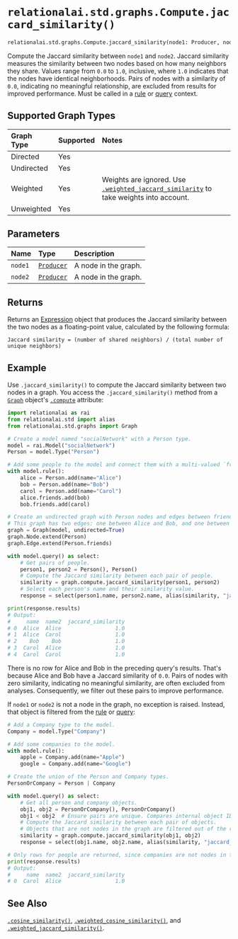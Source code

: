 # `relationalai.std.graphs.Compute.jaccard_similarity()`

```python
relationalai.std.graphs.Compute.jaccard_similarity(node1: Producer, node2: Producer) -> Expression
```

Compute the Jaccard similarity between `node1` and `node2`.
Jaccard similarity measures the similarity between two nodes based on how many neighbors they share.
Values range from `0.0` to `1.0`, inclusive, where `1.0` indicates that the nodes have identical neighborhoods.
Pairs of nodes with a similarity of `0.0`, indicating no meaningful relationship,
are excluded from results for improved performance.
Must be called in a [rule](../../../Model/rule.md) or [query](../../../Model/query.md) context.

## Supported Graph Types

| Graph Type | Supported | Notes |
| :--- | :--- | :------ |
| Directed | Yes |   |
| Undirected | Yes |   |
| Weighted | Yes | Weights are ignored. Use [`.weighted_jaccard_similarity`](./weighted_jaccard_similarity.md) to take weights into account. |
| Unweighted | Yes |   |

## Parameters

| Name | Type | Description |
| :--- | :--- | :------ |
| `node1` | [`Producer`](../../../Producer/README.md) | A node in the graph. |
| `node2` | [`Producer`](../../../Producer/README.md) | A node in the graph. |

## Returns

Returns an [Expression](../../../Expression.md) object that produces
the Jaccard similarity between the two nodes as a floating-point value, calculated by the following formula:

```
Jaccard similarity = (number of shared neighbors) / (total number of unique neighbors)
```

## Example

Use `.jaccard_similarity()` to compute the Jaccard similarity between two nodes in a graph.
You access the `.jaccard_similarity()` method from a [`Graph`](../Graph.md) object's
[`.compute`](../Graph/compute.md) attribute:

```python
import relationalai as rai
from relationalai.std import alias
from relationalai.std.graphs import Graph

# Create a model named "socialNetwork" with a Person type.
model = rai.Model("socialNetwork")
Person = model.Type("Person")

# Add some people to the model and connect them with a multi-valued `friend` property.
with model.rule():
    alice = Person.add(name="Alice")
    bob = Person.add(name="Bob")
    carol = Person.add(name="Carol")
    alice.friends.add(bob)
    bob.friends.add(carol)

# Create an undirected graph with Person nodes and edges between friends.
# This graph has two edges: one between Alice and Bob, and one between Bob and Carol.
graph = Graph(model, undirected=True)
graph.Node.extend(Person)
graph.Edge.extend(Person.friends)

with model.query() as select:
    # Get pairs of people.
    person1, person2 = Person(), Person()
    # Compute the Jaccard similarity between each pair of people.
    similarity = graph.compute.jaccard_similarity(person1, person2)
    # Select each person's name and their similarity value.
    response = select(person1.name, person2.name, alias(similarity, "jaccard_similarity"))

print(response.results)
# Output:
#     name  name2  jaccard_similarity
# 0  Alice  Alice                 1.0
# 1  Alice  Carol                 1.0
# 2    Bob    Bob                 1.0
# 3  Carol  Alice                 1.0
# 4  Carol  Carol                 1.0
```

There is no row for Alice and Bob in the preceding query's results.
That's because Alice and Bob have a Jaccard similarity of `0.0`.
Pairs of nodes with zero similarity, indicating no meaningful similarity, are often excluded from analyses.
Consequently, we filter out these pairs to improve performance.

If `node1` or `node2` is not a node in the graph, no exception is raised.
Instead, that object is filtered from the [rule](../../../Model/rule.md) or [query](../../../Model/query.md):

```python
# Add a Company type to the model.
Company = model.Type("Company")

# Add some companies to the model.
with model.rule():
    apple = Company.add(name="Apple")
    google = Company.add(name="Google")

# Create the union of the Person and Company types.
PersonOrCompany = Person | Company

with model.query() as select:
    # Get all person and company objects.
    obj1, obj2 = PersonOrCompany(), PersonOrCompany()
    obj1 < obj2  # Ensure pairs are unique. Compares internal object IDs.
    # Compute the Jaccard similarity between each pair of objects.
    # Objects that are not nodes in the graph are filtered out of the results.
    similarity = graph.compute.jaccard_similarity(obj1, obj2)
    response = select(obj1.name, obj2.name, alias(similarity, "jaccard_similarity"))

# Only rows for people are returned, since companies are not nodes in the graph.
print(response.results)
# Output:
#     name  name2  jaccard_similarity
# 0  Carol  Alice                 1.0
```

## See Also

[`.cosine_similarity()`](./cosine_similarity.md),
[`.weighted_cosine_similarity()`](./weighted_cosine_similarity.md),
and [`.weighted_jaccard_similarity()`](./weighted_jaccard_similarity.md).
